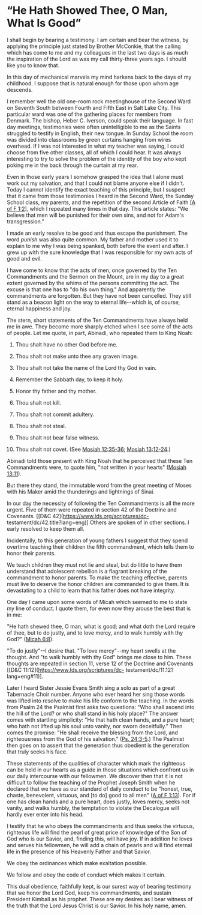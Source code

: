 # “He Hath Showed Thee, O Man, What Is Good”

I shall begin by bearing a testimony. I am certain and bear the witness, by
applying the principle just stated by Brother McConkie, that the calling which
has come to me and my colleagues in the last two days is as much the
inspiration of the Lord as was my call thirty-three years ago. I should like
you to know that.

In this day of mechanical marvels my mind harkens back to the days of my
childhood. I suppose that is natural enough for those upon whom age descends.

I remember well the old one-room rock meetinghouse of the Second Ward on
Seventh South between Fourth and Fifth East in Salt Lake City. This particular
ward was one of the gathering places for members from Denmark. The bishop,
Heber C. Iverson, could speak their language. In fast day meetings,
testimonies were often unintelligible to me as the Saints struggled to testify
in English, their new tongue. In Sunday School the room was divided into
classrooms by green curtains hanging from wires overhead. If I was not
interested in what my teacher was saying, I could choose from five other
classes, all of which I could hear. It was always interesting to try to solve
the problem of the identity of the boy who kept poking me in the back through
the curtain at my rear.

Even in those early years I somehow grasped the idea that I alone must work
out my salvation, and that I could not blame anyone else if I didn't. Today I
cannot identify the exact teaching of this principle, but I suspect that it
came from those testimonies I heard in the Second Ward, the Sunday School
class, my parents, and the repetition of the second Article of Faith [[A of F
1:2](https://www.lds.org/scriptures/pgp/a-of-f/1.2?lang=eng#1)], which I
repeated many times in that day. This article states: "We believe that men
will be punished for their own sins, and not for Adam's transgression."

I made an early resolve to be good and thus escape the punishment. The word
_punish_ was also quite common. My father and mother used it to explain to me
why I was being spanked, both before the event and after. I grew up with the
sure knowledge that I was responsible for my own acts of good and evil.

I have come to know that the acts of men, once governed by the Ten
Commandments and the Sermon on the Mount, are in my day to a great extent
governed by the whims of the persons committing the act. The excuse is that
one has to "do his own thing." And apparently the commandments are forgotten.
But they have not been cancelled. They still stand as a beacon light on the
way to eternal life--which is, of course, eternal happiness and joy.

The stern, short statements of the Ten Commandments have always held me in
awe. They become more sharply etched when I see some of the acts of people.
Let me quote, in part, Abinadi, who repeated them to King Noah:

  1. Thou shalt have no other God before me.

  2. Thou shalt not make unto thee any graven image.

  3. Thou shalt not take the name of the Lord thy God in vain.

  4. Remember the Sabbath day, to keep it holy.

  5. Honor thy father and thy mother.

  6. Thou shalt not kill.

  7. Thou shalt not commit adultery.

  8. Thou shalt not steal.

  9. Thou shalt not bear false witness.

  10. Thou shalt not covet. (See [Mosiah 12:35-36](https://www.lds.org/scriptures/bofm/mosiah/12.35-36?lang=eng#34); [Mosiah 13:12-24](https://www.lds.org/scriptures/bofm/mosiah/13.12-24?lang=eng#11).)

Abinadi told those present with King Noah that he perceived that these Ten
Commandments were, to quote him, "not written in your hearts" ([Mosiah
13:11](https://www.lds.org/scriptures/bofm/mosiah/13.11?lang=eng#10)).

But there they stand, the immutable word from the great meeting of Moses with
his Maker amid the thunderings and lightnings of Sinai.

In our day the necessity of following the Ten Commandments is all the more
urgent. Five of them were repeated in section 42 of the Doctrine and
Covenants. [[D&amp;C 42](https://www.lds.org/scriptures/dc-
testament/dc/42.title?lang=eng)] Others are spoken of in other sections. I
early resolved to keep them all.

Incidentally, to this generation of young fathers I suggest that they spend
overtime teaching their children the fifth commandment, which tells them to
honor their parents.

We teach children they must not lie and steal, but do little to have them
understand that adolescent rebellion is a flagrant breaking of the commandment
to honor parents. To make the teaching effective, parents must live to deserve
the honor children are commanded to give them. It is devastating to a child to
learn that his father does not have integrity.

One day I came upon some words of Micah which seemed to me to state my line of
conduct. I quote them, for even now they arouse the best that is in me:

"He hath shewed thee, O man, what is good; and what doth the Lord require of
thee, but to do justly, and to love mercy, and to walk humbly with thy God?"
([Micah 6:8](https://www.lds.org/scriptures/ot/micah/6.8?lang=eng#7)).

"To do justly"--I desire that. "To love mercy"--my heart swells at the
thought. And "to walk humbly with thy God" brings me close to him. These
thoughts are repeated in section 11, verse 12 of the Doctrine and Covenants
[[D&amp;C 11:12](https://www.lds.org/scriptures/dc-
testament/dc/11.12?lang=eng#11)].

Later I heard Sister Jessie Evans Smith sing a solo as part of a great
Tabernacle Choir number. Anyone who ever heard her sing those words was lifted
into resolve to make his life conform to the teaching. In the words from Psalm
24 the Psalmist first asks two questions: "Who shall ascend into the hill of
the Lord? or who shall stand in his holy place?" The answer comes with
startling simplicity: "He that hath clean hands, and a pure heart; who hath
not lifted up his soul unto vanity, nor sworn deceitfully." Then comes the
promise: "He shall receive the blessing from the Lord, and righteousness from
the God of his salvation." ([Ps.
24:3-5](https://www.lds.org/scriptures/ot/ps/24.3-5?lang=eng#2).) The Psalmist
then goes on to assert that the generation thus obedient is the generation
that truly seeks his face.

These statements of the qualities of character which mark the righteous can be
held in our hearts as a guide in those situations which confront us in our
daily intercourse with our fellowmen. We discover then that it is not
difficult to follow the teaching of the Prophet Joseph Smith when he declared
that we have as our standard of daily conduct to be "honest, true, chaste,
benevolent, virtuous, and [to do] good to all men" ([A of F
1:13](https://www.lds.org/scriptures/pgp/a-of-f/1.13?lang=eng#12)). For if one
has clean hands and a pure heart, does justly, loves mercy, seeks not vanity,
and walks humbly, the temptation to violate the Decalogue will hardly ever
enter into his head.

I testify that he who obeys the commandments and thus seeks the virtuous,
righteous life will find the pearl of great price of knowledge of the Son of
God who is our Savior, and, finding this, will have joy. If in addition he
loves and serves his fellowmen, he will add a chain of pearls and will find
eternal life in the presence of his Heavenly Father and that Savior.

We obey the ordinances which make exaltation possible.

We follow and obey the code of conduct which makes it certain.

This dual obedience, faithfully kept, is our surest way of bearing testimony
that we honor the Lord God, keep his commandments, and sustain President
Kimball as his prophet. These are my desires as I bear witness of the truth
that the Lord Jesus Christ is our Savior. In his holy name, amen.

